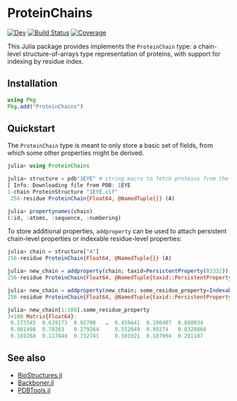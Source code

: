 # ProteinChains

[![Dev](https://img.shields.io/badge/docs-dev-blue.svg)](https://MurrellGroup.github.io/ProteinChains.jl/dev/)
[![Build Status](https://github.com/MurrellGroup/ProteinChains.jl/actions/workflows/CI.yml/badge.svg?branch=main)](https://github.com/MurrellGroup/ProteinChains.jl/actions/workflows/CI.yml?query=branch%3Amain)
[![Coverage](https://codecov.io/gh/MurrellGroup/ProteinChains.jl/branch/main/graph/badge.svg)](https://codecov.io/gh/MurrellGroup/ProteinChains.jl)

This Julia package provides implements the `ProteinChain` type: a chain-level structure-of-arrays type representation of proteins, with support for indexing by residue index.

## Installation

```julia
using Pkg
Pkg.add("ProteinChains")
```

## Quickstart

The `ProteinChain` type is meant to only store a basic set of fields, from which some other properties might be derived.

```julia
julia> using ProteinChains

julia> structure = pdb"1EYE" # string macro to fetch proteins from the PDB
[ Info: Downloading file from PDB: 1EYE
1-chain ProteinStructure "1EYE.cif"
 256-residue ProteinChain{Float64, @NamedTuple{}} (A)

julia> propertynames(chain)
(:id, :atoms, :sequence, :numbering)
```

To store additional properties, `addproperty` can be used to attach persistent chain-level properties or indexable residue-level properties:

```julia
julia> chain = structure["A"]
256-residue ProteinChain{Float64, @NamedTuple{}} (A)

julia> new_chain = addproperty(chain; taxid=PersistentProperty(83332))
256-residue ProteinChain{Float64, @NamedTuple{taxid::PersistentProperty{Int64}}} (A)

julia> new_chain = addproperty(new_chain; some_residue_property=IndexableProperty(rand(3,256))) # last dimension gets indexed
256-residue ProteinChain{Float64, @NamedTuple{taxid::PersistentProperty{Int64}, some_residue_property::IndexableProperty{Matrix{Float64}}}} (A)

julia> new_chain[1:100].some_residue_property
3×100 Matrix{Float64}:
 0.273545  0.639173  0.92708   …  0.459441  0.196407  0.880034       
 0.981498  0.70263   0.279264     0.552049  0.89274   0.0328866      
 0.169268  0.117848  0.732741     0.301921  0.187094  0.281187
```

## See also

- [BioStructures.jl](https://github.com/BioJulia/BioStructures.jl)
- [Backboner.jl](https://github.com/MurrellGroup/Backboner.jl)
- [PDBTools.jl](https://github.com/m3g/PDBTools.jl)
